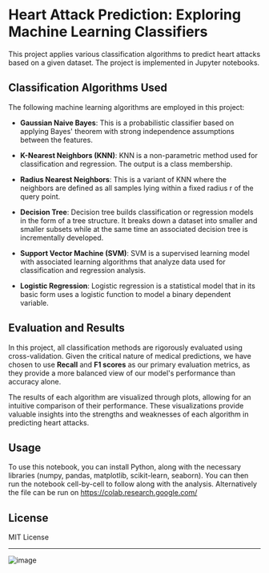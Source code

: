 # __Heart Attack Prediction: Exploring Machine Learning Classifiers__

This project applies various classification algorithms to predict heart attacks based on a given dataset. The project is implemented in Jupyter notebooks.

## Classification Algorithms Used

The following machine learning algorithms are employed in this project:

- **Gaussian Naive Bayes**: This is a probabilistic classifier based on applying Bayes' theorem with strong independence assumptions between the features.

- **K-Nearest Neighbors (KNN)**: KNN is a non-parametric method used for classification and regression. The output is a class membership.

- **Radius Nearest Neighbors**: This is a variant of KNN where the neighbors are defined as all samples lying within a fixed radius r of the query point.

- **Decision Tree**: Decision tree builds classification or regression models in the form of a tree structure. It breaks down a dataset into smaller and smaller subsets while at the same time an associated decision tree is incrementally developed.

- **Support Vector Machine (SVM)**: SVM is a supervised learning model with associated learning algorithms that analyze data used for classification and regression analysis.

- **Logistic Regression**: Logistic regression is a statistical model that in its basic form uses a logistic function to model a binary dependent variable.



## Evaluation and Results

In this project, all classification methods are rigorously evaluated using cross-validation. Given the critical nature of medical predictions, we have chosen to use **Recall** and **F1 scores** as our primary evaluation metrics, as they provide a more balanced view of our model's performance than accuracy alone.

The results of each algorithm are visualized through plots, allowing for an intuitive comparison of their performance. These visualizations provide valuable insights into the strengths and weaknesses of each algorithm in predicting heart attacks.


## Usage

To use this notebook, you can install Python, along with the necessary libraries (numpy, pandas, matplotlib, scikit-learn, seaborn). You can then run the notebook cell-by-cell to follow along with the analysis. Alternatively the file can be run on https://colab.research.google.com/



## License

MIT License

_____________________________________________________________

![image](https://github.com/YosefCh/Heart-Attack-Classifiction-Methods/assets/155560788/eacedec6-52b8-4736-99cf-f28a23edd789)

